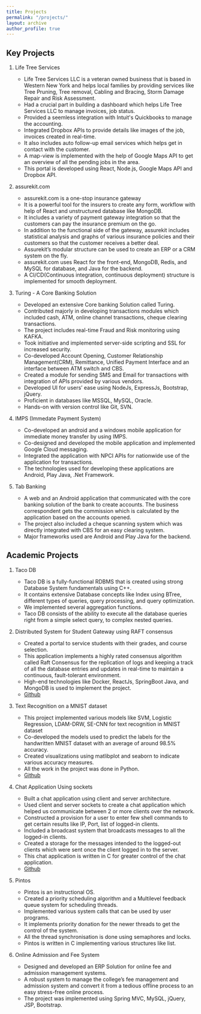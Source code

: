 ```yaml
---
title: Projects
permalink: "/projects/"
layout: archive
author_profile: true
---
```


## Key Projects

1. Life Tree Services

    * Life Tree Services LLC is a veteran owned business that is based in Western New York and helps local families by providing services like Tree Pruning, Tree removal, Cabling and Bracing, Storm Damage Repair and Risk Assessment.  
    * Had a crucial part in building a dashboard which helps Life Tree Services LLC to manage invoices, job status.
    * Provided a seemless integration with Intuit's Quickbooks to manage the accounting.
    * Integrated Dropbox APIs to provide details like images of the job, invoices created in real-time.
    * It also includes auto follow-up email services which helps get in contact with the customer.
    * A map-view is implemented with the help of Google Maps API to get an overview of all the pending jobs in the area.
    * This portal is developed using React, Node.js, Google Maps API and Dropbox API. 

2. assurekit.com

    * assurekit.com is a one-stop insurance gateway
    * It is a powerful tool for the insurers to create any form, workflow with help of React and unstructured database like MongoDB.
    * It includes a variety of payment gateway integration so that the customers can pay the insurance premium on the go.
    * In addition to the functional side of the gateway, assurekit includes statistical analysis and graphs of various insurance policies and their customers so that the customer receives a better deal.
    * Assurekit’s modular structure can be used to create an ERP or a CRM system on the fly.
    * assurekit.com uses React for the front-end, MongoDB, Redis, and MySQL for database, and Java for the backend.
    * A CI/CD(Continuous integration, continuous deployment) structure is implemented for smooth deployment.

3. Turing - A Core Banking Solution

    * Developed an extensive Core banking Solution called Turing.
    * Contributed majorly in developing transactions modules which included cash, ATM, online channel transactions, cheque clearing transactions.
    * The project includes real-time Fraud and Risk monitoring using KAFKA.
    * Took initiative and implemented server-side scripting and SSL for increased security.
    * Co-developed Account Opening, Customer Relationship Management(CRM), Remittance, Unified Payment Interface and an interface between ATM switch and CBS.
    * Created a module for sending SMS and Email for transactions with integration of APIs provided by various vendors.
    * Developed UI for users’ ease using NodeJs, ExpressJs, Bootstrap, jQuery.
    * Proficient in databases like MSSQL, MySQL, Oracle.
    * Hands-on with version control like Git, SVN.

4. IMPS (Immedate Payment System)

    * Co-developed an android and a windows mobile application for immediate money transfer by using IMPS.
    * Co-designed and developed the mobile application and implemented Google Cloud messaging.
    * Integrated the application with NPCI APIs for nationwide use of the application for transactions.
    * The technologies used for developing these applications are Android, Play Java, .Net Framework.

5. Tab Banking 

    * A web and an Android application that communicated with the core banking solution of the bank to create accounts. The business correspondent gets the commission which is calculated by the application based on the accounts opened.
    * The project also included a cheque scanning system which was directly integrated with CBS for an easy clearing system.
    * Major frameworks used are Android and Play Java for the backend.

## Academic Projects

1. Taco DB
    * Taco DB is a fully-functional RDBMS that is created using strong Database System fundamentals using C++.
    * It contains extensive Database concepts like Index using BTree, different types of queries, query processing, and query optimization.
    * We implemented several aggregation functions.
    * Taco DB consists of the ability to execute all the database queries right from a simple select query, to complex nested queries.

2. Distributed System for Student Gateway using RAFT consensus
    * Created a portal to service students with their grades, and course selection.
    * This application implements a highly rated consensus algorithm called Raft Consensus for the replication of logs and keeping a track of all the database entries and updates in real-time to maintain a continuous, fault-tolerant environment.
    * High-end technologies like Docker, ReactJs, SpringBoot Java, and MongoDB is used to implement the project.
    * [Github](https://github.com/anishana/Distributed-System-for-Student-Gateway-using-RAFT-consensus "Github")

3. Text Recognition on a MNIST dataset

    * This project implemented various models like SVM, Logistic Regression, LDAM-DRW, SE-CNN for text recognition in MNIST dataset
    * Co-developed the models used to predict the labels for the handwritten MNIST dataset with an average of around 98.5% accuracy.
    * Created visualizations using matlibplot and seaborn to indicate various accuracy measures.
    * All the work in the project was done in Python.
    * [Github](https://github.com/anishana/Text-Recognition-on-a-MNIST-dataset "Github")

4. Chat Application Using sockets

    * Built a chat application using client and server architecture.
    * Used client and server sockets to create a chat application which helped us communicate between 2 or more clients over the network.
    * Constructed a provision for a user to enter few shell commands to get certain results like IP, Port, list of logged-in clients.
    * Included a broadcast system that broadcasts messages to all the logged-in clients.
    * Created a storage for the messages intended to the logged-out clients which were sent once the client logged in to the server.
    * This chat application is written in C for greater control of the chat application.
    * [Github](https://github.com/anishana/Chat-application-using-socket-programming "Github")

5. Pintos

    * Pintos is an instructional OS.
    * Created a priority scheduling algorithm and a Multilevel feedback queue system for scheduling threads.
    * Implemented various system calls that can be used by user programs.
    * It implements priority donation for the newer threads to get the control of the system.
    * All the thread synchronisation is done using semaphores and locks.
    * Pintos is written in C implementing various structures like list.

6. Online Admission and Fee System

    * Designed and developed an ERP Solution for online fee and admission management systems.
    * A robust system to manage the college’s fee management and admission system and convert it from a tedious offline process to an easy stress-free online process.
    * The project was implemented using Spring MVC, MySQL, jQuery, JSP, Bootstrap.

<!-- 
# Journal Publications
1. G. Jagatap,A. Joshi, A. B. Chowdhury, S. Garg, and C. Hegde, “Adversarially robust learning via entropic regularization,”Frontiers in Artificial Intelligence, 2021 

2. X. Lee, J. R. Waite, C.-H. Yang, B. Pokuri, Ameya Joshi, A. Balu, C. Hegde, B. Ganapathysubramanian, and S. Sarkar, “Fast inversedesign of microstructures via generative invariance networks,”Nature Computational Science, 2020

## Conference/Workshops

1.  A. Joshi, G. Jagatap, and C. Hegde, “Adversarial token attacks on vision transformers, in CVPR Workshop on Transformers for Computer Vision, 2022. 
 <br>**Spotlight Talk**
 <br><a target="_blank" href="/publications/T4WCVPR_AdversarialRobustnessTransformers_final.pdf">Paper</a>
<br><a href="/publications/t4wcvpr_poster.pdf">Poster</a>
<br><a href="">Presentation</a>

2. M. Cho,A. Joshi, S. Garg, B. Reagen, and C. Hegde, “Selective network linearization for efficient private inference, in ICML, 2022 <br><a href="https://arxiv.org/abs/2202.02340">Paper</a>


3. Minsu Cho, Aditya Balu, Ameya Joshi, Anjana Deva Prasad, Biswajit Khara, Soumik Sarkar, Baskar Ganapathysubramanian, Adarsh Krishnamurthy, Chinmay Hegde, "Differentiable Spline Approximations", in NeurIPS 2021 <br><a href="https://arxiv.org/abs/2110.01532">Paper</a>

4. Minsu Cho, Ameya Joshi, and Chinmay Hegde, "ESPN: Extremely sparse pruned networks", in Data Science and Learning Workshop (DSLW), 2020<br><a href="https://arxiv.org/abs/2006.15741">Preprint</a>

5. Gauri Jagatap, Ameya Joshi, Animesh Basak Chaudhari, Siddharth Garg, Chinmay Hegde, "Adversarially robust learning via entropic regularization", ICML Workshop on Adversarial Machine Learning, 2021 <br>
<a href="https://arxiv.org/abs/2008.12338">Paper</a>

6. Minsu Cho\*, Ameya Joshi\*, X. Y. Lee, et al., “Differentiable programming for piecewise polynomial functions,” in NeurIPS Workshop on Learning Meets Combinatorial Algorithms (LMCA), 2020 <br><a href="https://openreview.net/forum?id=gXDMbkguCMY">Paper</a> 

7. Sergio Botelho\*, Ameya Joshi\*, Biswajit Khara\*, Soumik Sarkar, Chinmay Hegde, Santi Adavani, and Baskar Ganapathysubramanian, Deep generative models that solve pdes: Distributed computing for training large data-free models, Int. Conf. of High Perf. Comput., Netw.,Storage and Analy.(SC) Workshop on ML in HPC (MLHPC),<br>
<a href="https://arxiv.org/abs/2007.12792">Preprint</a>

8. Ameya Joshi, Biswajit Khara, Baskar Ganapathysubramanian, Soumik Sarkar, and Chinmay Hegde. Generative models for solving stochastic partial differential equations. In Proceedings of Asilomar Conf. Sig. Sys. Comput., Nov. 2020

9. Ameya Joshi\*, Minsu Cho\*, Viraj Shah, Balaji Pokuri, Soumik Sarkar, Baskar Ganapathysubramanian, Chinmay Hegde, InvNet: Encoding Invariances with Deep Generative Models, AAAI Conference on Artifical Intelligence, 2020 <br>
<a target="_blank" href="publications/AAAI_InvNet.pdf">Paper</a> 
<a target="_blank" href="publications/InvnetAppendix.pdf">Supplementary</a>
<a href="https://invnet-emulator.herokuapp.com/">Demo</a>

10. Ameya Joshi\*, Viraj Shah\*, Sambuddha Ghosal, Balaji Pokuri, Soumik Sarkar, Baskar Ganapathysubramanian, Chinmay Hegde, Generative Models for Solving Nonlinear Partial Differential Equations, 
Workshop on Machine Learning for Physical Sciences at NeurIPS 2019
Annual Machine Learning Symposium, New York Academy of Sciences, 2020 <br>
<a target="_blank" href="publications/PDE_MLPhysicsWorkshop_camera_ready.pdf">Paper</a>

11. Amitangshu Mukherjee, Ameya Joshi, Soumik Sarkar, Chinmay Hegde, Semantic Domain Adaptation for Deep Classifiers via GAN-based Data Augmentation, Workshop on Machine Learning for Autonomous Driving, NeurIPS 2019 <br>
<a href="https://ml4ad.github.io/files/papers/Semantic%20Domain%20Adaptation%20for%20Deep%20Classifiers%20via%20GAN-based%20Data%20Augmentation.pdf">Paper</a>

12. Amitangshu Mukherjee, Ameya Joshi,  Soumik Sarkar, Chinmay Hegde, Attribute-Controlled Traffic Data Augmentation Using Conditional Generative Models, CVPR Workshop on Vision for All Seasons (VAS) 2019 <br>
<a target="_blank" href="http://openaccess.thecvf.com/content_CVPRW_2019/papers/Vision%20for%20All%20Seasons%20Bad%20Weather%20and%20Nighttime/Mukherjee_Attribute-Controlled_Traffic_Data_Augmentation_Using_Conditional_Generative_Models_CVPRW_2019_paper.pdf">Paper</a>

13. Ameya Joshi, Amitangshu Mukherjee, Soumik Sarkar, Chinmay Hegde, Semantic Adversarial Attacks: Parametric Transformations That Fool Deep Classifiers, ICCV 2019 <br>
<a href="https://arxiv.org/pdf/1904.08489.pdf">Paper</a>

14. ShahRukh Athar, Abhishek Vahadane, Ameya Joshi, Tathagato Rai Dastidar, Weakly supervised fluid filled region localization in retinal OCT scans, ISBI 2018<br>
<a target="_blank" href="publications/ISBI18_0472_FI.pdf">Paper</a>

15. Abhishek Vahadane, Ameya Joshi, Kiran Madan, Tathagato Rai Dastidar, Detection of diabetic macular edema in optical coherence tomography scans using patch based deep learning, ISBI 2018<br>
<a target="_blank" href="publications/ISBI18_0159_FI.pdf">Paper</a>

16. Amol Mahurkar\*, Ameya Joshi\*, Naren Nallapareddy, Pradyumna Reddy, Micha Feigin, Achuta Kadambi, Ramesh Raskar, Selective visualization of anomalies in fundus images via sparse and low rank decomposition<br>
ACM SIGGRAPH 2014 Posters<br>
<a href="https://dl.acm.org/citation.cfm?id=2630595">Paper</a>


## Preprints

1. A. Joshi, M. Pham, M. Cho, L. Boytsov, F. Condessa, J. Z. Kolter, and C. Hegde, "Smooth-Reduce: Leveraging Patches for Improved Certified Robustness.", arXiV preprint, arxiv:2205.06154, <br>https://arxiv.org/abs/2205.06154<a href="">Paper</a>
<br><a href="https://nyu-dice-lab.github.io/SmoothReduce/">Webpage</a>
 
2. Biswajit Khara, Aditya Balu, Ameya Joshi, Soumik Sarkar, Chinmay Hegde, Adarsh Krishnamurthy, Baskar Ganapathysubramanian, DiffNet: Neural Field Solutions of Parametric Partial Differential Equations, <br><a href="https://arxiv.org/abs/2110.01601">Preprint</a>

 -->
